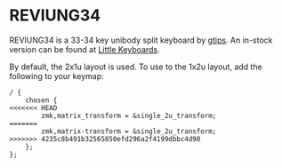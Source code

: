 # REVIUNG34

REVIUNG34 is a 33-34 key unibody split keyboard by [gtips](https://github.com/gtips). An in-stock version can be found at [Little Keyboards](https://www.littlekeyboards.com/products/reviung34-analyst-keyboard-kit).

By default, the 2x1u layout is used. To use to the 1x2u layout, add the following to your keymap:

```
/ {
    chosen {
<<<<<<< HEAD
        zmk,matrix_transform = &single_2u_transform;
=======
        zmk,matrix-transform = &single_2u_transform;
>>>>>>> 4235c8b491b32565850efd296a2f4199dbbc4d90
    };
};
```
